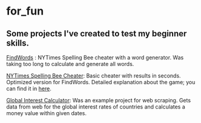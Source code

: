 # for_fun
## Some projects I've created to test my beginner skills.

[FindWords](https://github.com/lazymazyjazzy/for_fun/blob/main/findwords.py)
: NYTimes Spelling Bee cheater with a word generator. Was taking too long to calculate and generate all words.

[NYTimes Spelling Bee Cheater](https://github.com/lazymazyjazzy/for_fun/blob/main/NYTimes%20Spelling%20Bee%20Game%20Cheater.py): Basic cheater with results in seconds. Optimized version for FindWords. Detailed explanation about the game; you can find it in [here](https://www.reddit.com/r/Python/comments/n7ov1n/nytimes_spelling_bee_game_cheater/?utm_source=share&utm_medium=web2x&context=3).

[Global Interest Calculator](https://github.com/lazymazyjazzy/for_fun/blob/main/Global%20Interest%20Calculator.py): Was an example project for web scraping. Gets data from web for the global interest rates of countries and calculates a money value 
                            within given dates.
